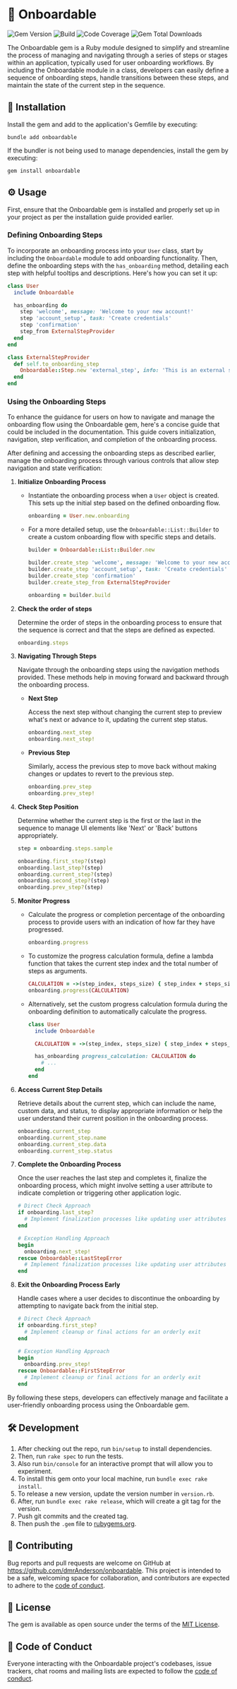# 🚀 Onboardable

![Gem Version](https://img.shields.io/gem/v/onboardable)
![Build](https://img.shields.io/github/actions/workflow/status/dmrAnderson/onboardable/ci.yml)
![Code Coverage](https://img.shields.io/coverallsCoverage/github/dmrAnderson/onboardable)
![Gem Total Downloads](https://img.shields.io/gem/dt/onboardable)

The Onboardable gem is a Ruby module designed to simplify and streamline the
process of managing and navigating through a series of steps or stages within
an application, typically used for user onboarding workflows. By including
the Onboardable module in a class, developers can easily define a sequence
of onboarding steps, handle transitions between these steps, and maintain
the state of the current step in the sequence.

## 🔌 Installation

Install the gem and add to the application's Gemfile by executing:

```shell
bundle add onboardable
```

If the bundler is not being used to manage dependencies, install the gem by executing:

```shell
gem install onboardable
```

## ⚙️ Usage

First, ensure that the Onboardable gem is installed and properly set up in your
project as per the installation guide provided earlier.

### Defining Onboarding Steps

To incorporate an onboarding process into your `User` class, start by
including the `Onboardable` module to add onboarding functionality. Then,
define the onboarding steps with the `has_onboarding` method, detailing each
step with helpful tooltips and descriptions. Here's how you can set it up:

```ruby
class User
  include Onboardable

  has_onboarding do
    step 'welcome', message: 'Welcome to your new account!'
    step 'account_setup', task: 'Create credentials'
    step 'confirmation'
    step_from ExternalStepProvider
  end
end

class ExternalStepProvider
  def self.to_onboarding_step
    Onboardable::Step.new 'external_step', info: 'This is an external step.'
  end
end
```

### Using the Onboarding Steps

To enhance the guidance for users on how to navigate and manage the
onboarding flow using the Onboardable gem, here's a concise guide that
could be included in the documentation. This guide covers initialization,
navigation, step verification, and completion of the onboarding process.

After defining and accessing the onboarding steps as described
earlier, manage the onboarding process through various controls
that allow step navigation and state verification:

1. **Initialize Onboarding Process**

   - Instantiate the onboarding process when a `User` object is created.
     This sets up the initial step based on the defined onboarding flow.

     ```ruby
     onboarding = User.new.onboarding
     ```

   - For a more detailed setup, use the `Onboardable::List::Builder` to
     create a custom onboarding flow with specific steps and details.

     ```ruby
     builder = Onboardable::List::Builder.new

     builder.create_step 'welcome', message: 'Welcome to your new account!'
     builder.create_step 'account_setup', task: 'Create credentials'
     builder.create_step 'confirmation'
     builder.create_step_from ExternalStepProvider

     onboarding = builder.build
     ```

2. **Check the order of steps**

   Determine the order of steps in the onboarding process to ensure
   that the sequence is correct and that the steps are defined as expected.

   ```ruby
   onboarding.steps
   ```

3. **Navigating Through Steps**

   Navigate through the onboarding steps using the navigation methods provided.
   These methods help in moving forward and backward through the onboarding process.

   - **Next Step**

      Access the next step without changing the current step to preview
      what's next or advance to it, updating the current step status.

      ```ruby
      onboarding.next_step
      onboarding.next_step!
      ```

   - **Previous Step**

     Similarly, access the previous step to move back without
     making changes or updates to revert to the previous step.

     ```ruby
     onboarding.prev_step
     onboarding.prev_step!
     ```

4. **Check Step Position**

   Determine whether the current step is the first or the last in the sequence
   to manage UI elements like 'Next' or 'Back' buttons appropriately.

   ```ruby
   step = onboarding.steps.sample

   onboarding.first_step?(step)
   onboarding.last_step?(step)
   onboarding.current_step?(step)
   onboarding.second_step?(step)
   onboarding.prev_step?(step)
   ```

5. **Monitor Progress**

   - Calculate the progress or completion percentage of the onboarding process
     to provide users with an indication of how far they have progressed.

     ```ruby
     onboarding.progress
     ```

   - To customize the progress calculation formula, define a lambda function
     that takes the current step index and the total number of steps as arguments.

     ```ruby
     CALCULATION = ->(step_index, steps_size) { step_index + steps_size }
     onboarding.progress(CALCULATION)
     ```

   - Alternatively, set the custom progress calculation formula during the
     onboarding definition to automatically calculate the progress.

     ```ruby
     class User
       include Onboardable

       CALCULATION = ->(step_index, steps_size) { step_index + steps_size }

       has_onboarding progress_calculation: CALCULATION do
         # ...
       end
     end
     ```

6. **Access Current Step Details**

   Retrieve details about the current step, which can include the name,
   custom data, and status, to display appropriate information or help
   the user understand their current position in the onboarding process.

   ```ruby
   onboarding.current_step
   onboarding.current_step.name
   onboarding.current_step.data
   onboarding.current_step.status
   ```

7. **Complete the Onboarding Process**

   Once the user reaches the last step and completes it, finalize the
   onboarding process, which might involve setting a user attribute to
   indicate completion or triggering other application logic.

   ```ruby
   # Direct Check Approach
   if onboarding.last_step?
     # Implement finalization processes like updating user attributes
   end

   # Exception Handling Approach
   begin
     onboarding.next_step!
   rescue Onboardable::LastStepError
     # Implement finalization processes like updating user attributes
   end
   ```

8. **Exit the Onboarding Process Early**

   Handle cases where a user decides to discontinue the onboarding
   by attempting to navigate back from the initial step.

   ```ruby
   # Direct Check Approach
   if onboarding.first_step?
     # Implement cleanup or final actions for an orderly exit
   end

   # Exception Handling Approach
   begin
     onboarding.prev_step!
   rescue Onboardable::FirstStepError
     # Implement cleanup or final actions for an orderly exit
   end
   ```

By following these steps, developers can effectively manage and facilitate a
user-friendly onboarding process using the Onboardable gem.

## 🛠 Development

1. After checking out the repo, run `bin/setup` to install dependencies.
2. Then, run `rake spec` to run the tests.
3. Also run `bin/console` for an interactive prompt that will allow you to experiment.
4. To install this gem onto your local machine, run `bundle exec rake install`.
5. To release a new version, update the version number in `version.rb`.
6. After, run `bundle exec rake release`, which will create a git tag for the version.
7. Push git commits and the created tag.
8. Then push the `.gem` file to [rubygems.org](https://rubygems.org).

## 🤝 Contributing

Bug reports and pull requests are welcome on GitHub at <https://github.com/dmrAnderson/onboardable>.
This project is intended to be a safe, welcoming space for collaboration,
and contributors are expected to adhere to the [code of conduct](https://github.com/dmrAnderson/onboardable/blob/main/CODE_OF_CONDUCT.md).

## 📃 License

The gem is available as open source under the terms of the [MIT License](https://opensource.org/licenses/MIT).

## 📜 Code of Conduct

Everyone interacting with the Onboardable project's codebases, issue trackers,
chat rooms and mailing lists are expected to follow the [code of conduct](https://github.com/dmrAnderson/onboardable/blob/main/CODE_OF_CONDUCT.md).
